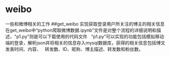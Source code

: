 # weibo
一些和微博相关的工作 
##get_weibo
实现获取登录用户所关注的博主的相关信息
在get_weibo中“python爬取微博数据.ipynb”文件是对整个流程的详细说明和描述，"p1.py"则是可以下载使用的代码文件   
“p1.py”可以实现的功能包括模拟移动端的登录，解析json并将相关的信息存入mysql数据库，获得的相关信息包括博文发表时间、内容、   
转发数、ID、昵称、博主描述、转发数和粉丝数。
